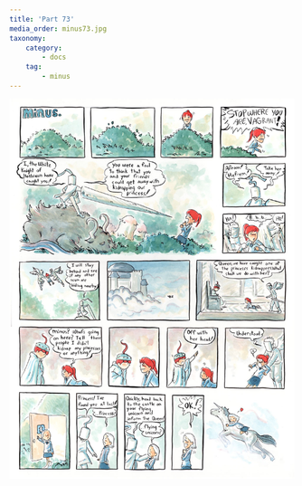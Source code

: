 ```yaml
---
title: 'Part 73'
media_order: minus73.jpg
taxonomy:
    category:
        - docs
    tag:
        - minus
---
```


![](minus73.jpg)